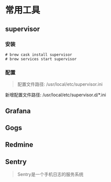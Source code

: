 # 常用工具

## supervisor

### 安装

```shell
# brew cask install supervisor
# brew services start supervisor
```

### 配置

> 配置文件路径: /usr/local/etc/supervisor.ini

新增配置文件路径: /usr/local/etc/supervisor.d/*.ini

## Grafana

## Gogs

## Redmine

## Sentry

> Sentry是一个手机日志的服务系统
